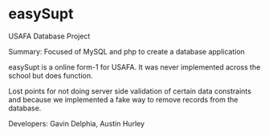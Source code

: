 easySupt
========

USAFA Database Project

Summary: Focused of MySQL and php to create a database application

easySupt is a online form-1 for USAFA. It was never implemented across the school but does function.

Lost points for not doing server side validation of certain data constraints and because we implemented a fake way to remove records from the database.

Developers: Gavin Delphia, Austin Hurley
